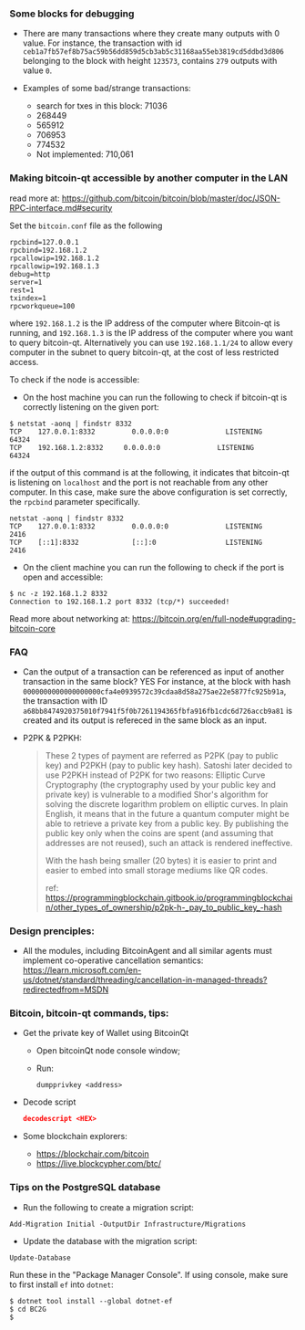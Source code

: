 ### Some blocks for debugging
- There are many transactions where they create many outputs 
with 0 value. For instance, the transaction with id 
`ceb1a7fb57ef8b75ac59b56dd859d5cb3ab5c31168aa55eb3819cd5ddbd3d806`
belonging to the block with height `123573`, contains `279` outputs
with value `0`. 

- Examples of some bad/strange transactions:
    - search for txes in this block: 71036
    - 268449
    - 565912
    - 706953
    - 774532
    - Not implemented: 710,061




### Making bitcoin-qt accessible by another computer in the LAN

read more at: https://github.com/bitcoin/bitcoin/blob/master/doc/JSON-RPC-interface.md#security

Set the `bitcoin.conf` file as the following

```
rpcbind=127.0.0.1
rpcbind=192.168.1.2
rpcallowip=192.168.1.2
rpcallowip=192.168.1.3
debug=http
server=1
rest=1
txindex=1
rpcworkqueue=100
```

where `192.168.1.2` is the IP address of the computer where Bitcoin-qt
is running, and `192.168.1.3` is the IP address of the computer where 
you want to query bitcoin-qt. Alternatively you can use `192.168.1.1/24`
to allow every computer in the subnet to query bitcoin-qt, at the cost 
of less restricted access.

To check if the node is accessible: 
- On the host machine you can run the following to check if bitcoin-qt is correctly listening on the given port:

```
$ netstat -aonq | findstr 8332
TCP    127.0.0.1:8332         0.0.0.0:0              LISTENING       64324
TCP    192.168.1.2:8332     0.0.0.0:0              LISTENING       64324
```

if the output of this command is at the following, it indicates that 
bitcoin-qt is listening on `localhost` and the port is not reachable 
from any other computer. In this case, make sure the above configuration
is set correctly, the `rpcbind` parameter specifically.

```
netstat -aonq | findstr 8332
TCP    127.0.0.1:8332         0.0.0.0:0              LISTENING       2416
TCP    [::1]:8332             [::]:0                 LISTENING       2416
```

- On the client machine you can run the following to check if the port is open and accessible:

```
$ nc -z 192.168.1.2 8332
Connection to 192.168.1.2 port 8332 (tcp/*) succeeded!
```

Read more about networking at: https://bitcoin.org/en/full-node#upgrading-bitcoin-core




### FAQ

- Can the output of a transaction can be referenced as input of another transaction in the same block? YES
For instance, at the block with hash `0000000000000000000cfa4e0939572c39cdaa8d58a275ae22e5877fc925b91a`, 
the transaction with ID `a68bb8474920375010f7941f5f0b7261194365fbfa916fb1cdc6d726accb9a81` is created
and its output is refereced in the same block as an input.


- P2PK & P2PKH:
    > These 2 types of payment are referred as P2PK (pay to public key) and P2PKH (pay to public key hash).
    Satoshi later decided to use P2PKH instead of P2PK for two reasons:
    Elliptic Curve Cryptography (the cryptography used by your public key and private key) is vulnerable to a modified Shor's algorithm for solving the discrete logarithm problem on elliptic curves. In plain English, it means that in the future a quantum computer might be able to retrieve a private key from a public key. By publishing the public key only when the coins are spent (and assuming that addresses are not reused), such an attack is rendered ineffective. 
    >
    > With the hash being smaller (20 bytes) it is easier to print and easier to embed into small storage mediums like QR codes.
    >
    > ref: https://programmingblockchain.gitbook.io/programmingblockchain/other_types_of_ownership/p2pk-h-_pay_to_public_key_-hash


### Design prenciples: 

- All the modules, including BitcoinAgent and all similar agents must implement 
  co-operative cancellation semantics:
  https://learn.microsoft.com/en-us/dotnet/standard/threading/cancellation-in-managed-threads?redirectedfrom=MSDN



### Bitcoin, bitcoin-qt commands, tips:
- Get the private key of Wallet using BitcoinQt
    - Open bitcoinQt node console window;
    - Run:

        ```
        dumpprivkey <address>
        ```

- Decode script

    ```json
    decodescript <HEX>
    ```

- Some blockchain explorers:

    - https://blockchair.com/bitcoin
    - https://live.blockcypher.com/btc/


### Tips on the PostgreSQL database 

- Run the following to create a migration script: 

```
Add-Migration Initial -OutputDir Infrastructure/Migrations
```

- Update the database with the migration script: 

```
Update-Database
```

Run these in the "Package Manager Console". If using console, make sure 
to first install `ef` into `dotnet`: 

```
$ dotnet tool install --global dotnet-ef
$ cd BC2G
$ 
```